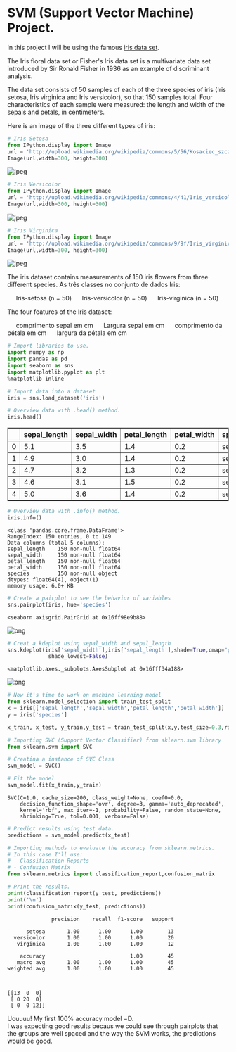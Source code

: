 # SVM (Support Vector Machine) Project. 

In this project I will be using the famous [iris data set](http://en.wikipedia.org/wiki/Iris_flower_data_set).

The Iris floral data set or Fisher's Iris data set is a multivariate data set introduced by Sir Ronald Fisher in 1936 as an example of discriminant analysis.

The data set consists of 50 samples of each of the three species of iris (Iris setosa, Iris virginica and Iris versicolor), so that 150 samples total. Four characteristics of each sample were measured: the length and width of the sepals and petals, in centimeters.

Here is an image of the three different types of iris:


```python
# Iris Setosa
from IPython.display import Image
url = 'http://upload.wikimedia.org/wikipedia/commons/5/56/Kosaciec_szczecinkowaty_Iris_setosa.jpg'
Image(url,width=300, height=300)
```




![jpeg](output_1_0.jpeg)




```python
# Iris Versicolor
from IPython.display import Image
url = 'http://upload.wikimedia.org/wikipedia/commons/4/41/Iris_versicolor_3.jpg'
Image(url,width=300, height=300)
```




![jpeg](output_2_0.jpeg)




```python
# Iris Virginica
from IPython.display import Image
url = 'http://upload.wikimedia.org/wikipedia/commons/9/9f/Iris_virginica.jpg'
Image(url,width=300, height=300)
```




![jpeg](output_3_0.jpeg)



The iris dataset contains measurements of 150 iris flowers from three different species.
As três classes no conjunto de dados Iris:

     Iris-setosa (n = 50)
     Iris-versicolor (n = 50)
     Iris-virginica (n = 50)

The four features of the Iris dataset:

     comprimento sepal em cm
     Largura sepal em cm
     comprimento da pétala em cm
     largura da pétala em cm


```python
# Import libraries to use.
import numpy as np
import pandas as pd
import seaborn as sns
import matplotlib.pyplot as plt
%matplotlib inline
```


```python
# Import data into a dataset
iris = sns.load_dataset('iris')
```


```python
# Overview data with .head() method.
iris.head()
```




<div>
<style scoped>
    .dataframe tbody tr th:only-of-type {
        vertical-align: middle;
    }

    .dataframe tbody tr th {
        vertical-align: top;
    }

    .dataframe thead th {
        text-align: right;
    }
</style>
<table border="1" class="dataframe">
  <thead>
    <tr style="text-align: right;">
      <th></th>
      <th>sepal_length</th>
      <th>sepal_width</th>
      <th>petal_length</th>
      <th>petal_width</th>
      <th>species</th>
    </tr>
  </thead>
  <tbody>
    <tr>
      <td>0</td>
      <td>5.1</td>
      <td>3.5</td>
      <td>1.4</td>
      <td>0.2</td>
      <td>setosa</td>
    </tr>
    <tr>
      <td>1</td>
      <td>4.9</td>
      <td>3.0</td>
      <td>1.4</td>
      <td>0.2</td>
      <td>setosa</td>
    </tr>
    <tr>
      <td>2</td>
      <td>4.7</td>
      <td>3.2</td>
      <td>1.3</td>
      <td>0.2</td>
      <td>setosa</td>
    </tr>
    <tr>
      <td>3</td>
      <td>4.6</td>
      <td>3.1</td>
      <td>1.5</td>
      <td>0.2</td>
      <td>setosa</td>
    </tr>
    <tr>
      <td>4</td>
      <td>5.0</td>
      <td>3.6</td>
      <td>1.4</td>
      <td>0.2</td>
      <td>setosa</td>
    </tr>
  </tbody>
</table>
</div>




```python
# Overview data with .info() method.
iris.info()
```

    <class 'pandas.core.frame.DataFrame'>
    RangeIndex: 150 entries, 0 to 149
    Data columns (total 5 columns):
    sepal_length    150 non-null float64
    sepal_width     150 non-null float64
    petal_length    150 non-null float64
    petal_width     150 non-null float64
    species         150 non-null object
    dtypes: float64(4), object(1)
    memory usage: 6.0+ KB
    


```python
# Create a pairplot to see the behavior of variables
sns.pairplot(iris, hue='species')
```




    <seaborn.axisgrid.PairGrid at 0x16ff98e9b88>




![png](output_9_1.png)



```python
# Creat a kdeplot using sepal_width and sepal_length
sns.kdeplot(iris['sepal_width'],iris['sepal_length'],shade=True,cmap="plasma",
             shade_lowest=False)
```




    <matplotlib.axes._subplots.AxesSubplot at 0x16fff34a188>




![png](output_10_1.png)



```python
# Now it's time to work on machine learning model
from sklearn.model_selection import train_test_split
x = iris[['sepal_length','sepal_width','petal_length','petal_width']]
y = iris['species']

x_train, x_test, y_train,y_test = train_test_split(x,y,test_size=0.3,random_state=101)
```


```python
# Importing SVC (Support Vector Classifier) from sklearn.svm library
from sklearn.svm import SVC

# Creatina a instance of SVC Class
svm_model = SVC()

# Fit the model
svm_model.fit(x_train,y_train)
```

    SVC(C=1.0, cache_size=200, class_weight=None, coef0=0.0,
        decision_function_shape='ovr', degree=3, gamma='auto_deprecated',
        kernel='rbf', max_iter=-1, probability=False, random_state=None,
        shrinking=True, tol=0.001, verbose=False)




```python
# Predict results using test data.
predictions = svm_model.predict(x_test)
```


```python
# Importing methods to evaluate the accuracy from sklearn.metrics.
# In this case I'll use:
# - Classification Reports
# - Confusion Matrix
from sklearn.metrics import classification_report,confusion_matrix
```


```python
# Print the results.
print(classification_report(y_test, predictions))
print('\n')
print(confusion_matrix(y_test, predictions))
```

                  precision    recall  f1-score   support
    
          setosa       1.00      1.00      1.00        13
      versicolor       1.00      1.00      1.00        20
       virginica       1.00      1.00      1.00        12
    
        accuracy                           1.00        45
       macro avg       1.00      1.00      1.00        45
    weighted avg       1.00      1.00      1.00        45
    
    
    
    [[13  0  0]
     [ 0 20  0]
     [ 0  0 12]]
    

Uouuuu!
My first 100% accuracy model =D.  
I was expecting good results becaus we could see through pairplots that the groups are well spaced and the way the SVM works, the predictions would be good.
